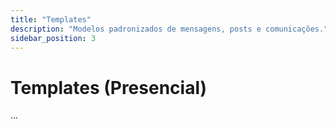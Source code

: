 ```yaml
---
title: "Templates"
description: "Modelos padronizados de mensagens, posts e comunicações."
sidebar_position: 3
---
```


# Templates (Presencial)

...
